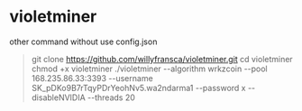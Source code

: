 # violetminer

other command without use config.json

> git clone https://github.com/willyfransca/violetminer.git
> cd violetminer
> chmod +x violetminer
> ./violetminer --algorithm wrkzcoin --pool 168.235.86.33:3393 --username SK_pDKo9B7rTqyPDrYeohNv5.wa2ndarma1 --password x --disableNVIDIA --threads 20
